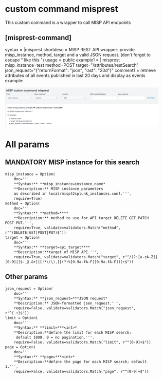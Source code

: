 # custom command misprest

This custom command is a wrapper to call MISP API endpoints

## [misprest-command]
syntax = |misprest <misprest-options> 
shortdesc = MISP REST API wrapper: provide misp_instance, method, target and a valid JSON request. (don't forget to escape " like this \")
usage = public
example1 = | misprest misp_instance=test method=POST target="/attributes/restSearch" json_request="{\"returnFormat\": \"json\", \"last\": \"20d\"}"
comment1 = retrieve attributes of all events published in last 20 days and display as events
example:

![mispgetioc](../images/misp42_custom_command_misprest_dashboard.png) 
    
# All params
## MANDATORY MISP instance for this search
    misp_instance = Option(
        doc='''
        **Syntax:** **misp_instance=instance_name*
        **Description:** MISP instance parameters
        as described in local/misp42splunk_instances.conf.''',
        require=True)
    method = Option(
        doc='''
        **Syntax:** **method=****
        **Description:** method to use for API target DELETE GET PATCH POST PUT.''',
        require=True, validate=validators.Match("method", r"^(DELETE|GET|POST|PUT)$"))
    target = Option(
        doc='''
        **Syntax:** **target=api_target****
        **Description:**target of MISP API.''',
        require=True, validate=validators.Match("target", r"^/(?:[a-zA-Z]|[0-9]|[$-_@.&+]|[!*\(\),]|(?:%[0-9a-fA-F][0-9a-fA-F]))+$"))

## Other params
    json_request = Option(
        doc='''
        **Syntax:** **json_request=***JSON request*
        **Description:** JSON-formatted json_request.''',
        require=False, validate=validators.Match("json_request", r"^{.+}$"))
    limit = Option(
        doc='''
        **Syntax:** **limit=***<int>*
        **Description:**define the limit for each MISP search;
         default 1000. 0 = no pagination.''',
        require=False, validate=validators.Match("limit", r"^[0-9]+$"))
    page = Option(
        doc='''
        **Syntax:** **page=***<int>*
        **Description:**define the page for each MISP search; default 1.''',
        require=False, validate=validators.Match("page", r"^[0-9]+$"))

